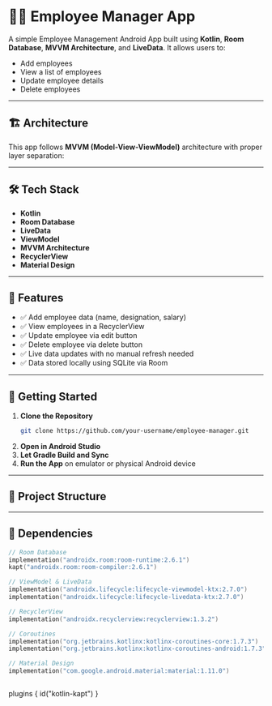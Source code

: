 # 👨‍💼 Employee Manager App

A simple Employee Management Android App built using **Kotlin**, **Room Database**, **MVVM Architecture**, and **LiveData**. It allows users to:

- Add employees
- View a list of employees
- Update employee details
- Delete employees

---

## 🏗 Architecture

This app follows **MVVM (Model-View-ViewModel)** architecture with proper layer separation:


---

## 🛠 Tech Stack

- **Kotlin**
- **Room Database**
- **LiveData**
- **ViewModel**
- **MVVM Architecture**
- **RecyclerView**
- **Material Design**

---

## 📸 Features

- ✅ Add employee data (name, designation, salary)
- ✅ View employees in a RecyclerView
- ✅ Update employee via edit button
- ✅ Delete employee via delete button
- ✅ Live data updates with no manual refresh needed
- ✅ Data stored locally using SQLite via Room

---

## 🚀 Getting Started

1. **Clone the Repository**
    ```bash
    git clone https://github.com/your-username/employee-manager.git
    ```
2. **Open in Android Studio**
3. **Let Gradle Build and Sync**
4. **Run the App** on emulator or physical Android device

---

## 📁 Project Structure


---

## 🔧 Dependencies

```kotlin
// Room Database
implementation("androidx.room:room-runtime:2.6.1")
kapt("androidx.room:room-compiler:2.6.1")

// ViewModel & LiveData
implementation("androidx.lifecycle:lifecycle-viewmodel-ktx:2.7.0")
implementation("androidx.lifecycle:lifecycle-livedata-ktx:2.7.0")

// RecyclerView
implementation("androidx.recyclerview:recyclerview:1.3.2")

// Coroutines
implementation("org.jetbrains.kotlinx:kotlinx-coroutines-core:1.7.3")
implementation("org.jetbrains.kotlinx:kotlinx-coroutines-android:1.7.3")

// Material Design
implementation("com.google.android.material:material:1.11.0")



```
plugins {
    id("kotlin-kapt")
}
